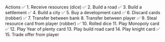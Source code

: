 Actions
✅ 1. Receive resources (dice)
✅ 2. Build a road
✅ 3. Build a settlement
✅ 4. Build a city
✅ 5. Buy a development card
✅ 6. Discard cards (robber)
✅ 7. Transfer between bank
8. Transfer between player
✅ 9. Steal resource card from player (robber)
✅ 10. Rolled dice
11. Play Monopoly card
✅ 12. Play Year of plenty card
13. Play build road card
14. Play knight card
✅ 15. Trade offer from player
